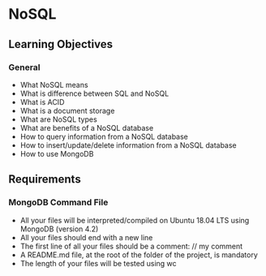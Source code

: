 # NoSQL
## Learning Objectives

### General
* What NoSQL means
* What is difference between SQL and NoSQL
* What is ACID
* What is a document storage
* What are NoSQL types
* What are benefits of a NoSQL database
* How to query information from a NoSQL database
* How to insert/update/delete information from a NoSQL database
* How to use MongoDB

## Requirements
### MongoDB Command File
* All your files will be interpreted/compiled on Ubuntu 18.04 LTS using MongoDB (version 4.2)
* All your files should end with a new line
* The first line of all your files should be a comment: // my comment
* A README.md file, at the root of the folder of the project, is mandatory
* The length of your files will be tested using wc
